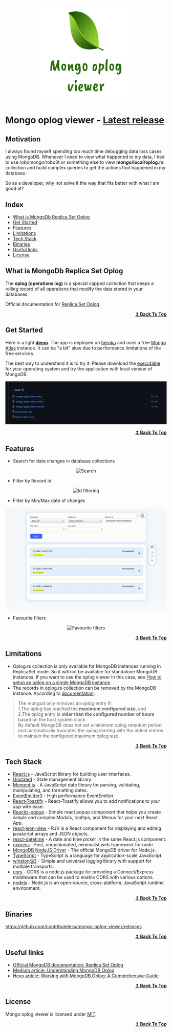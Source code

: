 <h1 align="center">
    <br>
    <img src="/assets/logo.png?raw=true" alt="Mongo oplog viewer"/>
    <br>
</h1>

# Mongo oplog viewer - [Latest release](https://github.com/contributeless/mongo-oplog-viewer/releases)

## Motivation

I always found myself spending too much time debugging data loss cases using MongoDB. Whenever I need to view what happened to my data, I had to use  robomongo/robo3t or something else to view **mongo/local/oplog.rs** collection and build complex queries to get the actions that happened in my database.

So as a developer, why not solve it the way that fits better with what I am good at?

## Index

<ul>
<li><a href="#what-is-mongodb-replica-set-oplog">What is MongoDb Replica Set Oplog</a></li>
<li><a href="#get-started">Get Started</a></li>
<li><a href="#features">Features</a></li>
<li><a href="#limitations">Limitations</a></li>
<li><a href="#tech-stack">Tech Stack</a></li>
<li><a href="#binaries">Binaries</a></li>
<li><a href="#useful-links">Useful links</a></li>
<li><a href="#license">License</a></li>
</ul>

## What is MongoDb Replica Set Oplog

The **oplog (operations log)** is a special capped collection that keeps a rolling record of all operations that modify the data stored in your databases.

Official documentation for [Replica Set Oplog](https://docs.mongodb.com/manual/core/replica-set-oplog/ "Replica Set Oplog").

<div align="right">
  <b><a href="#index">↥ Back To Top</a></b>
</div>

## Get Started

Here is a light **[demo](https://mongo-oplog-viewer.herokuapp.com/)**. The app is deployed on [heroku](https://dashboard.heroku.com/) and uses a free [Mongo Atlas](https://www.mongodb.com/cloud/atlas) instance. It can be "a bit" slow due to performance limitations of the free services.

The best way to understand it is to try it. Please download the [executable](https://github.com/contributeless/mongo-oplog-viewer/releases) for your operating system and try the application with local version of MongoDB.

<p align="center">
    <img src="/assets/binaries.png?raw=true" alt="Binaries"/>
</p>

<div align="right">
  <b><a href="#index">↥ Back To Top</a></b>
</div>

## Features

- Search for data changes in database collections
<p align="center" width="100%">
    <img src="/assets/search.gif?raw=true" alt="Search"/>
</p>

- Filter by Record id
<p align="center" width="100%">
    <img src="/assets/id_filtering.gif?raw=true" alt="Id filtering"/>
</p>

- Filter by Min/Max date of changes
<p align="center" width="100%">
    <img src="/assets/date_filtering.gif?raw=true" alt="Date filtering"/>
</p>

- Favourite filters
<p align="center" width="100%">
    <img src="/assets/favourite_filters.gif?raw=true" alt="Favourite filters"/>
</p>

<div align="right">
  <b><a href="#index">↥ Back To Top</a></b>
</div>

## Limitations

- Oplog.rs collection is only available for MongoDB instances running in ReplicaSet mode. So it will not be available for standalone MongoDB instances. If you want to use the oplog viewer in this case, see [How to setup an oplog on a single MongoDB instance](https://tuttlem.github.io/2014/06/13/how-to-setup-an-oplog-on-a-single-mongodb-instance.html)
- The records in oplog.rs collection can be removed by the MongoDB instance. According to [documentation](https://docs.mongodb.com/manual/core/replica-set-oplog/#minimum-oplog-retention-period):
>  The mongod only removes an oplog entry if:<br/>
>  1.The oplog has reached the **maximum configured size**, and<br/>
>  2.The oplog entry is **older than the configured number of hours** based on the host system clock.<br/>
> By default MongoDB does not set a minimum oplog retention period and automatically truncates the oplog starting with the oldest entries to maintain the configured maximum oplog size.

<div align="right">
  <b><a href="#index">↥ Back To Top</a></b>
</div>

## Tech Stack

- [React.js](https://github.com/facebook/react) - JavaScript library for building user interfaces.
- [Unstated](https://github.com/jamiebuilds/unstated) - State management library.
- [Moment.js](https://github.com/moment/moment) - A JavaScript date library for parsing, validating, manipulating, and formatting dates.
- [EventEmitter3](https://github.com/primus/eventemitter3) - High performance EventEmitter.
- [React-Toastify](https://github.com/fkhadra/react-toastify) - React-Toastify allows you to add notifications to your app with ease.
- [Reactjs-popup](https://github.com/yjose/reactjs-popup) - Simple react popup component that helps you create simple and complex Modals, tooltips, and Menus for your next React App.
- [react-json-view](https://github.com/mac-s-g/react-json-view) - RJV is a React component for displaying and editing javascript arrays and JSON objects.
- [react-datetime](https://github.com/arqex/react-datetime) - A date and time picker in the same React.js component.
- [express](https://github.com/expressjs/express) - Fast, unopinionated, minimalist web framework for node.
- [MongoDB NodeJS Driver](https://github.com/mongodb/node-mongodb-native) - The official MongoDB driver for Node.js.
- [TypeScript](https://github.com/microsoft/TypeScript) - TypeScript is a language for application-scale JavaScript.
- [winston@3](https://github.com/winstonjs/winston) - Simple and universal logging library with support for multiple transports.
- [cors](https://github.com/expressjs/cors) - CORS is a node.js package for providing a Connect/Express middleware that can be used to enable CORS with various options.
- [nodejs](https://github.com/nodejs/node) - Node.js is an open-source, cross-platform, JavaScript runtime environment.

<div align="right">
  <b><a href="#index">↥ Back To Top</a></b>
</div>

## Binaries

https://github.com/contributeless/mongo-oplog-viewer/releases

<div align="right">
  <b><a href="#index">↥ Back To Top</a></b>
</div>

## Useful links

- [Official MongoDB documentation: Replica Set Oplog](https://docs.mongodb.com/manual/core/replica-set-oplog/)
- [Medium article: Understanding MongoDB Oplog](https://atharva-inamdar.medium.com/understanding-mongodb-oplog-249f3996f528)
- [Hevo article: Working with MongoDB Oplog: A Comprehensive Guide](https://hevodata.com/learn/working-with-mongodb-oplog/)

<div align="right">
  <b><a href="#index">↥ Back To Top</a></b>
</div>

## License

Mongo oplog viewer is licensed under [MIT](https://github.com/contributeless/mongo-oplog-viewer/blob/master/LICENSE).

<div align="right">
  <b><a href="#index">↥ Back To Top</a></b>
</div>